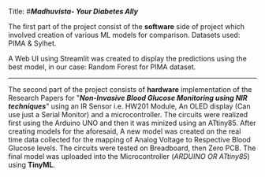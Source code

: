Title: #_**Madhuvista- Your Diabetes Ally**_

The first part of the project consist of the **software** side of project which involved creation of various ML models for comparison. 
Datasets used: PIMA & Sylhet.

A Web UI using Streamlit was created to display the predictions using the best model, in our case: Random Forest for PIMA dataset.

----------------------------------------------------------------------------------------------------------------------------------------------------------------------------------------------------------

The second part of the project consists of **hardware** implementation of the Research Papers for "**_Non-Invasive Blood Glucose Monitoring using NIR techniques_**" using an IR Sensor i.e. HW201 Module,
An OLED display (Can use just a Serial Monitor) and a microcontroller. The circuits were realized first using the Arduino UNO and then it was minized using an ATtiny85.
After creating models for the aforesaid, A new model was created on the real time data collected for the mapping of Analog Voltage to Respective Blood Glucose levels.
The circuits were tested on Breadboard, then Zero PCB. The final model was uploaded into the Microcontroller (_ARDUINO OR ATtiny85_) using **TinyML**.

